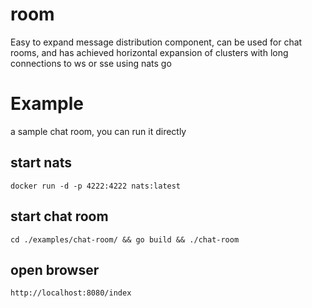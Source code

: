 # room
Easy to expand message distribution component, can be used for chat rooms, and has achieved horizontal expansion of clusters with long connections to ws or sse using nats go

# Example
a sample chat room, you can run it directly

## start nats
```shell
docker run -d -p 4222:4222 nats:latest
```

## start chat room
```shell
cd ./examples/chat-room/ && go build && ./chat-room
```

## open browser
```shell
http://localhost:8080/index
```